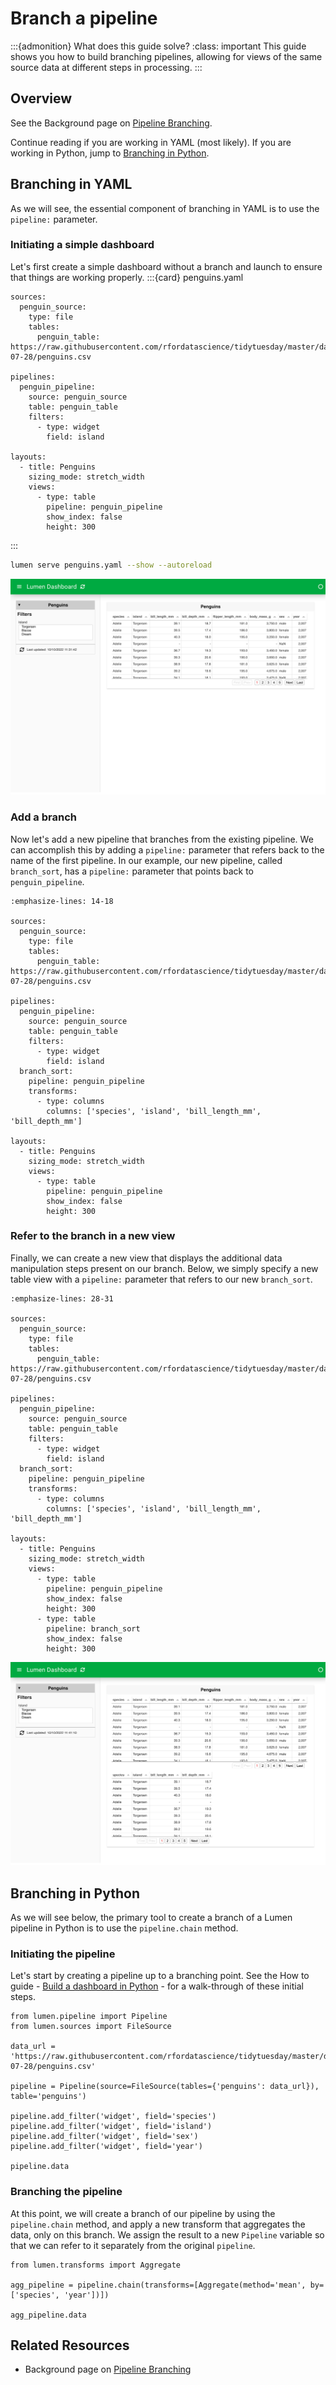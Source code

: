 # Branch a pipeline

:::{admonition} What does this guide solve?
:class: important
This guide shows you how to build branching pipelines, allowing for views of the same source data at different steps in processing.
:::

## Overview
See the Background page on [Pipeline Branching](../../background/pipeline_branching).

Continue reading if you are working in YAML (most likely). If you are working in Python, jump to [Branching in Python](#branching-in-python).
## Branching in YAML
As we will see, the essential component of branching in YAML is to use the `pipeline:` parameter.

### Initiating a simple dashboard
Let's first create a simple dashboard without a branch and launch to ensure that things are working properly.
:::{card} penguins.yaml
```{code-block} yaml
sources:
  penguin_source:
    type: file
    tables:
      penguin_table: https://raw.githubusercontent.com/rfordatascience/tidytuesday/master/data/2020/2020-07-28/penguins.csv

pipelines:
  penguin_pipeline:
    source: penguin_source
    table: penguin_table
    filters:
      - type: widget
        field: island

layouts:
  - title: Penguins
    sizing_mode: stretch_width
    views:
      - type: table
        pipeline: penguin_pipeline
        show_index: false
        height: 300
```
:::

``` bash
lumen serve penguins.yaml --show --autoreload
```

![first table, no branch](../../_static/how_to/branch_yaml_00_firstTable.png)

### Add a branch
Now let's add a new pipeline that branches from the existing pipeline. We can accomplish this by adding a `pipeline:` parameter that refers back to the name of the first pipeline. In our example, our new pipeline, called `branch_sort`, has a `pipeline:` parameter that points back to `penguin_pipeline`.

```{code-block} yaml
:emphasize-lines: 14-18

sources:
  penguin_source:
    type: file
    tables:
      penguin_table: https://raw.githubusercontent.com/rfordatascience/tidytuesday/master/data/2020/2020-07-28/penguins.csv

pipelines:
  penguin_pipeline:
    source: penguin_source
    table: penguin_table
    filters:
      - type: widget
        field: island
  branch_sort:
    pipeline: penguin_pipeline
    transforms:
      - type: columns
        columns: ['species', 'island', 'bill_length_mm', 'bill_depth_mm']

layouts:
  - title: Penguins
    sizing_mode: stretch_width
    views:
      - type: table
        pipeline: penguin_pipeline
        show_index: false
        height: 300
```

### Refer to the branch in a new view
Finally, we can create a new view that displays the additional data manipulation steps present on our branch. Below, we simply specify a new table view with a `pipeline:` parameter that refers to our new `branch_sort`.

```{code-block} yaml
:emphasize-lines: 28-31

sources:
  penguin_source:
    type: file
    tables:
      penguin_table: https://raw.githubusercontent.com/rfordatascience/tidytuesday/master/data/2020/2020-07-28/penguins.csv

pipelines:
  penguin_pipeline:
    source: penguin_source
    table: penguin_table
    filters:
      - type: widget
        field: island
  branch_sort:
    pipeline: penguin_pipeline
    transforms:
      - type: columns
        columns: ['species', 'island', 'bill_length_mm', 'bill_depth_mm']

layouts:
  - title: Penguins
    sizing_mode: stretch_width
    views:
      - type: table
        pipeline: penguin_pipeline
        show_index: false
        height: 300
      - type: table
        pipeline: branch_sort
        show_index: false
        height: 300
```
![final dashboard](../../_static/how_to/branch_yaml_01_finalDashboard.png)


## Branching in Python
As we will see below, the primary tool to create a branch of a Lumen pipeline in Python is to use the `pipeline.chain` method.

### Initiating the pipeline
Let's start by creating a pipeline up to a branching point. See the How to guide - [Build a dashboard in Python](ht_pipeline_python) - for a walk-through of these initial steps.

```{code-block} python
from lumen.pipeline import Pipeline
from lumen.sources import FileSource

data_url = 'https://raw.githubusercontent.com/rfordatascience/tidytuesday/master/data/2020/2020-07-28/penguins.csv'

pipeline = Pipeline(source=FileSource(tables={'penguins': data_url}), table='penguins')

pipeline.add_filter('widget', field='species')
pipeline.add_filter('widget', field='island')
pipeline.add_filter('widget', field='sex')
pipeline.add_filter('widget', field='year')

pipeline.data
```

### Branching the pipeline
At this point, we will create a branch of our pipeline by using the `pipeline.chain` method, and apply a new transform that aggregates the data, only on this branch. We assign the result to a new `Pipeline` variable so that we can refer to it separately from the original `pipeline`.

```{code-block} python
from lumen.transforms import Aggregate

agg_pipeline = pipeline.chain(transforms=[Aggregate(method='mean', by=['species', 'year'])])

agg_pipeline.data
```

## Related Resources
* Background page on [Pipeline Branching](../../background/pipeline_branching)
